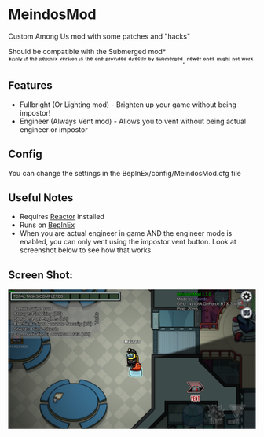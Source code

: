 ﻿# MeindosMod

Custom Among Us mod with some patches and "hacks"<br>

Should be compatible with the Submerged mod*<br>
*ᴼⁿˡʸ ᶦᶠ ᵗʰᵉ ᴮᵉᵖᴵⁿᴱˣ ᵛᵉʳˢᶦᵒⁿ ᶦˢ ᵗʰᵉ ᵒⁿᵉ ᵖʳᵒᵛᶦᵈᵉᵈ ᵈᶦʳᵉᶜᵗˡʸ ᵇʸ ˢᵘᵇᵐᵉʳᵍᵉᵈ, ⁿᵉʷᵉʳ ᵒⁿᵉˢ ᵐᶦᵍʰᵗ ⁿᵒᵗ ʷᵒʳᵏ<br>

## Features
- Fullbright (Or Lighting mod) - Brighten up your game without being impostor!<br>
- Engineer (Always Vent mod) - Allows you to vent without being actual engineer or impostor<br>

## Config
You can change the settings in the BepInEx/config/MeindosMod.cfg file

## Useful Notes
- Requires [Reactor](https://github.com/NuclearPowered/Reactor) installed
- Runs on [BepInEx](https://github.com/BepInEx/BepInEx)
- When you are actual engineer in game AND the engineer mode is enabled, you can only vent using the impostor vent button. Look at screenshot below to see how that works.

## Screen Shot:
![Screen Shot](img.png)